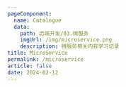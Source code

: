 ```yaml
---
pageComponent: 
  name: Catalogue
  data: 
    path: 后端开发/03.微服务
    imgUrl: /img/microservice.png
    description: 微服务相关内容学习记录
title: MicroService
permalink: /microservice
article: false
date: 2024-02-12 
---
```


